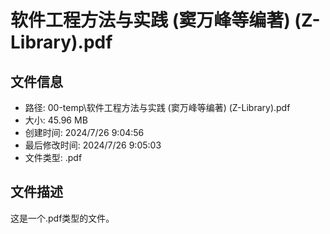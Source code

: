 ﻿# 软件工程方法与实践 (窦万峰等编著) (Z-Library).pdf

## 文件信息
- 路径: 00-temp\软件工程方法与实践 (窦万峰等编著) (Z-Library).pdf
- 大小: 45.96 MB
- 创建时间: 2024/7/26 9:04:56
- 最后修改时间: 2024/7/26 9:05:03
- 文件类型: .pdf

## 文件描述
这是一个.pdf类型的文件。

